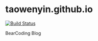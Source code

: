 # taowenyin.github.io

[![Build Status](https://travis-ci.com/taowenyin/Blog.svg?branch=master)](https://travis-ci.com/taowenyin/Blog)

BearCoding Blog
